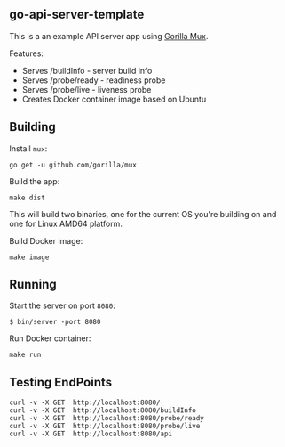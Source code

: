 ## go-api-server-template

This is a an example API server app using [Gorilla Mux](https://github.com/gorilla/mux).

Features:
* Serves /buildInfo - server build info
* Serves /probe/ready  - readiness probe
* Serves /probe/live  - liveness probe
* Creates Docker container image based on Ubuntu

## Building
Install `mux`:
```
go get -u github.com/gorilla/mux
```

Build the app:
```
make dist
```
This will build two binaries, one for the current OS you're building on and one for Linux AMD64 platform.

Build Docker image:
```
make image
```

## Running
Start the server on port `8080`:
```
$ bin/server -port 8080
```
Run Docker container:
```
make run
```

## Testing EndPoints
```
curl -v -X GET  http://localhost:8080/
curl -v -X GET  http://localhost:8080/buildInfo
curl -v -X GET  http://localhost:8080/probe/ready
curl -v -X GET  http://localhost:8080/probe/live
curl -v -X GET  http://localhost:8080/api
```


